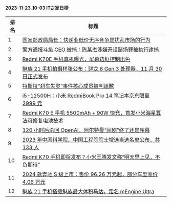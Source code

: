 #### 2023-11-23_10-03  IT之家日榜

| 排名 | 标题|
| --- | ---|
| 1 | [国家邮政局局长：快递业低价无序竞争是扰乱市场的行为](https://www.ithome.com/0/734/291.htm) |
| 2 | [警方通报斗鱼 CEO 被捕：陈某杰涉嫌开设赌场罪被执行逮捕](https://www.ithome.com/0/734/249.htm) |
| 3 | [Redmi K70E 手机真机曝光，屏幕边框控制出色](https://www.ithome.com/0/734/314.htm) |
| 4 | [魅族 21 手机拍摄样张公布：骁龙 8 Gen 3 处理器，11 月 30 日正式发布](https://www.ithome.com/0/734/374.htm) |
| 5 | [特斯拉“刹车失灵”事件核心成员被判道歉](https://www.ithome.com/0/734/202.htm) |
| 6 | [i5-12500H：小米 RedmiBook Pro 14 笔记本京东限量 2999 元](https://www.ithome.com/0/734/363.htm) |
| 7 | [Redmi K70 E 手机 5500mAh + 90W 快充，首发小米海星算法可修复电池技术](https://www.ithome.com/0/734/251.htm) |
| 8 | [120 小时后杀回 OpenAI，阿尔特曼“闹剧”终了还是序幕](https://www.ithome.com/0/734/356.htm) |
| 9 | [2023 年中国科学院、中国工程院院士增选当选名单公布，共 133 人](https://www.ithome.com/0/734/339.htm) |
| 10 | [Redmi K70 手机即将发布？小米王腾发文称“明天早上见，不负期待”](https://www.ithome.com/0/734/398.htm) |
| 11 | [2024 款奔驰 S 级上市：售价 96.26 万元起，部分车型涨价 4.06 万元](https://www.ithome.com/0/734/309.htm) |
| 12 | [魅族 21 手机搭载魅族最大体积马达，定名 mEngine Ultra](https://www.ithome.com/0/734/211.htm) |
